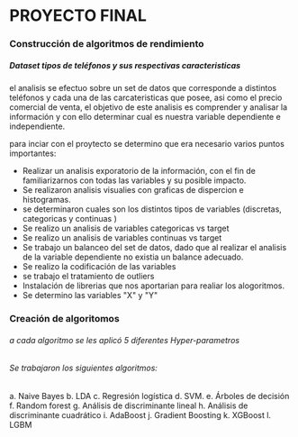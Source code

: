 # PROYECTO FINAL 

### Construcción de algoritmos de rendimiento
##### Dataset tipos de teléfonos y sus respectivas caracteristicas


el analisis se efectuo sobre un set de datos que corresponde a distintos teléfonos y cada una de las carcateristicas que posee, asi como el precio comercial de venta, el objetivo de este analisis es comprender y analisar la información y con ello determinar cual es nuestra variable dependiente e independiente.

para inciar con el proytecto se determino que era necesario varios puntos importantes:

- Realizar un analisis exporatorio de la información, con el fin de familiarizarnos con todas las variables y su posible impacto.
- Se realizaron analisis visualies con graficas de dispercion e histogramas. 
- se determinaron cuales son los distintos tipos de variables (discretas, categoricas y continuas )
- Se realizo un analisis de variables categoricas vs target
- Se realizo un analisis de variables continuas vs target
- Se trabajo un balanceo del set de datos, dado que al realizar el analisis de la variable dependiente no existia un balance adecuado.
- Se realizo la codificación de las variables
- se trabajo el tratamiento de outliers
- Instalación de librerias que nos aportarian para realiar los alogoritmos.
- Se determino las variables "X" y "Y"

### Creación de algoritomos

######  a cada algoritmo se les aplicó 5 diferentes Hyper-parametros

###### Se trabajaron los siguientes algoritmos:
a. Naive Bayes
b. LDA
c. Regresión logística
d. SVM.
e. Árboles de decisión
f. Random forest
g. Análisis de discriminante lineal
h. Análisis de discriminante cuadrático
i. AdaBoost
j. Gradient Boosting
k. XGBoost
l. LGBM

